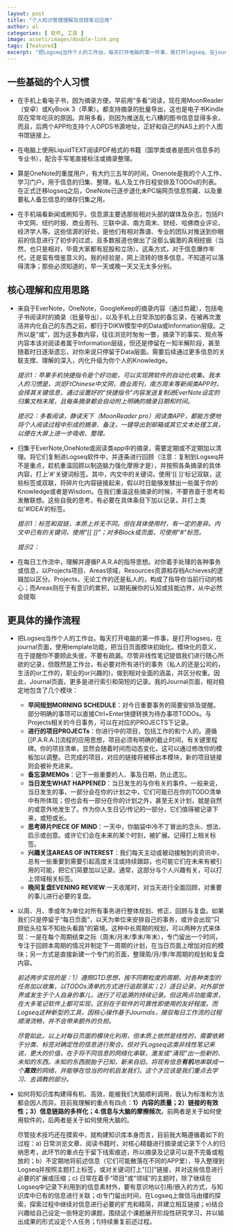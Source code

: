 ```yaml
---
layout: post
title: "个人知识管理理解及双链笔记应用"
author: al
categories: [ 软件, 工具 ]
image: assets/images/double-link.png
tags: [featured]
excerpt: "把Logseq当作个人的工作台。每天打开电脑的第一件事，是打开logseq，在journal页面，使用template功能，把当日页面模块初始化。模块化的意义，在于提醒你不要顾此失彼，不要有疏漏。尽管非线性笔记提倡我们进行随心所欲的记录，但既然是工作台，有必要对所有进行的事务（私人的还是公司的，生活的or工作的，职业的or兴趣的)，做到相对全面的涵盖，并区分权重。因此，Journal页面，更多是进行索引和简短的记录。"
---
```



## 一些基础的个人习惯

-  在手机上看电子书，因为摘录方便。早前用“多看”阅读，现在用MoonReader（安卓）或KyBook 3（苹果）。都支持摘录的批量导出，这也是电子书Kindle现在常年吃灰的原因。弃用多看，则因为推送乱七八糟的图书信息显得多余，而且，后两个APP均支持个人OPDS书源地址，正好和自己的NAS上的个人图书馆链接上。

- 在电脑上使用LiquidTEXT阅读PDF格式的书籍（国学类或者是图片信息多的专业书），配合手写笔直接标注或摘录整理。

- 算是OneNote的重度用户，有大约三五年的时间，Onenote是我的个人工作、学习门户。用于信息的归集、整理，私人及工作日程安排及TODOs的列表。在正式迁移logseq之后，OneNote已逐步退化未PC端网页信息剪藏、以及重要私人备忘信息的储存归集之用。

- 在手机端看新闻或刷知乎。信息源主要选那些相对头部的媒体及杂志，包括Ft中文网、纽约时报、商业周刊、三联中读、南方周末、财经、哈佛商业评论、经济学人等。这些信源的好处，是他们有相对靠谱、专业的团队对推送到你眼前的信息进行了初步的过滤，且多数报道也做出了没那么偏激的真相挖掘（当然，也只是相对，毕竟大家都有屁股和立场）。这条方式，对于信息爆炸年代，还是蛮有借鉴意义的。我的经验是，网上流转的很多信息，不知道可以落得清净；那些必须知道的，早一天或晚一天又无太多分别。

## 核心理解和应用思路
- 来自于EverNote，OneNote，GoogleKeep的摘录内容（通过剪藏），包括电子书阅读时的摘录（批量导出），以及手机上日常添加的备忘录，在被再次激活并内化自己的东西之前，都归于DIKW模型中的Data或Information层级。之所以是“或”，因为这多数内容，往往浏览时匆匆一瞥，摘录下的事实、观点等内容本该对阅读者属于Information层级，但还是停留在一知半解阶段，甚至随着时日逐渐遗忘，对你来说只停留于Data层面。需要后续通过更多信息的关联支撑、理解的深入，内化升级为你个人的Knowledge。

	_提示1：苹果手机快捷指令是个好功能，可以实现跨软件的自动化收集。我本人的习惯是，浏览FtChinese中文网，商业周刊，南方周末等新闻类APP时，会择其关键信息，通过设置好的“快捷指令”内容发送复制进EverNote设定的归集文档末尾，且每条摘录都会自动附上明确的摘录日期和时间。_
	
	_提示2：多看阅读，静读天下（MoonReader pro）阅读类APP，都能方便地将个人阅读过程中形成的摘录、备注，一键导出到邮箱或其它文本处理工具，以便在大屏上进一步吸收、整理。_
	
- 归集于EverNote,OneNote或阅读类app中的摘录，需要定期或不定期加以清理。将它们复制进Logseq软件中，并逐条进行回顾（注意：复制到Logseq并不是重点，趁机重温回顾以制造脑力强化摩擦才是），并按照各条摘录的具体内容，打上'#'关键词标签。其中，内文中的关键词，使用'[[  ]]'标记双联，这些标签或双联，将碎片化内容链接起来，假以时日能够发酵出一些属于你的Knowledge或者是Wisdom。在我们重温这些摘录的时候，不要吝啬于思考和发散联想。这些自我的思考，有必要在具体条目下加以记录，并打上类似'#IDEA'的标签。

	_提示1：标签和双链，本质上并无不同。但在具体使用时，有一定的差异。内文中已有的关键词，使用"[[ ]]"；对多Block或页面，可使用"#"标签。_
	
	_提示2：_
	
- 在每日工作流中，理解并遵循P.A.R.A的指导思想。对你着手处理的各种事务或信息，以Projects项目、Areas领域，Resources资源和存档Achieves的逻辑加以区分。Projects，无论工作的还是私人的，构成了指导你当前行动的核心；而Areas则在于有意识的累积，以期拓展你的认知或技能边界，从中必然会提取


## 更具体的操作流程

- 把Logseq当作个人的工作台。每天打开电脑的第一件事，是打开logseq，在journal页面，使用template功能，把当日页面模块初始化。模块化的意义，在于提醒你不要顾此失彼，不要有疏漏。尽管非线性笔记提倡我们进行随心所欲的记录，但既然是工作台，有必要对所有进行的事务（私人的还是公司的，生活的or工作的，职业的or兴趣的)，做到相对全面的涵盖，并区分权重。因此，Journal页面，更多是进行索引和简短的记录。我的Journal页面，相对稳定地包含了几个模块：
	- **早间规划MORNING SCHEDULE**：对今日重要事务的简要安排及提醒。 部分明确的事项可以直接Ctrl+Enter快捷转换为待办事项TODOs。与Projects相关的今日事务，可以在对应的PROJECTS下记录。
	- **进行的项目PROJECTs**：你进行中的项目，包括工作的和个人的。遵循 [[P.A.R.A.]]流程的应用思想，项目必须有明确的截止时间，有关键里程碑。你的项目清单，显然会随着时间而动态变化，这可以通过修改你的模板加以调整。已完成的项目，对应的链接将被移出本模块，新的项目链接则会被补充进来。
	- **备忘录MEMOs**：记下一些重要的人、事及日期，防止遗忘。
	- **当日发生WHAT HAPPENED**：当日发生的与你有关的事件。一般来说，当日发生的事，一部分会在你的计划之中，它们可能已在你的TODO清单中有所体现；但也会有一部分在你的计划之外，甚至无关计划，就是自然的或意外地发生了。作为你人生日记/传记的一部分，它们值得被记录下来，或短或长。
	- **思考碎片PIECE OF MIND**：一天中，你脑袋中冷不丁冒出的念头、想法、启示或创意。或许它们会在未来的某个时刻，被扩展。记得打上相关标签。
	- **兴趣关注AREAS OF INTEREST**：我们每天主动或被动接触到的资讯中，总有一些重要到需要引起高度关注或持续跟踪，也可能它们在未来有被引用的可能，把它们简要加以记录。通常，这部分与个人兴趣有关，可以打上领域相关标签。
	- **晚间复盘EVENING REVIEW**:一天收尾时，对当天进行全面回顾，对重要的事儿进行必要的复盘。
	
- 以周、月、季或年为单位对所有事务进行整体规划、修正、回顾与复盘。如果我们只是停留于“每日页面”，以天为单位来安排自己的事务，或许会出现“只顾低头拉车不知抬头看路”的窘境。这种中长周期的规划，可以两种方式来体现：一是在每个周期结束之际（周末/月末/季末/年末），专门留出一个时间，专注于回顾本周期的情况并制定下一周期的计划，在当日页面上增加对应的模块；另一方式是直接新建一个专门的页面，整理周/月/季/年周期的规划和复盘内容。

	_前述两步实现的是：1）遵照GTD思想，按不同颗粒度的周期，对各种类型的任务加以收集，以TODOs清单的方式进行追踪落实；2）逐日记录，对外部世界或发生于个人自身的事儿，进行了可追溯的持续记录。但这两点功能需求，在大多笔记软件上都可实现，区别在于软件的可靠性即使用的友好程度。而Logseq这种新型的工具，因核心操作基于Journals，接驳每日工作流的过程顺滑流畅，并不会带来额外的负担。_

	_尽管如此，以上对每日页面的模块化利用，但本质上依然是线性的，需要依赖于分类、标签对确定性的信息进行聚合。但对于Logseq这类非线性笔记来说，更大的价值，在于将不同信息的网络化串联，激发或“涌现”出一些新的、未知的东西。未知的东西脱胎于已知，新来自旧。将现有信息**有机**地串联成一个**高效**的网络，并能够在恰当的时机启发我们，这个才应该是我们重点去学习、去调教的部分。_

- 如何将知识库构建得有机、高效，能被我们大脑顺利调用，我认为标准和方法都会因人而异。目前我理解的重点有四点：**1）内容的质量；2）链接的有效性；3）信息链路的多样化；4.信息与大脑的摩擦频次**。前两者是关于如何使用软件的，后两者是关于如何使用大脑的。

	尽管技术技巧还在摸索中，就构建知识库本身而言，目前我大略遵循着如下的过程：a) 日常浏览文章、阅读书籍时，对核心精髓进行摘录或记录下个人的归纳思考，此环节的重点在于留下线索痕迹，所以摘录及记录可以是不完备或粗放的；b）不定期地将前述信息（它们可能散落在不同的APP里），导入整理到Logseq并按照主题打上标签，或对关键词打上"[[]]"链接，并对这些信息进行必要的扩展或压缩；c) 日常在着手“项目”或“领域”的主题时，除了继续在Logseq中记录下利用到的信息素材外，要有意识地以引用/嵌入的方式，与知识库中已有的信息进行关联；d)专门留出时间，在Logseq上做信马由缰的探索，探索过程中继续对信息进行必要的扩充和精简，并建立相互链接；e)结合兴趣给自己设定一些特定的课题，围绕这个课题展开阶段性研究学习，并以输出成果的形式设定个人任务；f)持续重复前述过程。